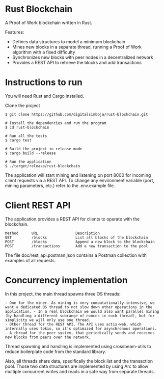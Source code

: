 # Rust Blockchain

A Proof of Work blockchain written in Rust.

Features:

- Defines data structures to model a minimum blockchain
- Mines new blocks in a separate thread, running a Proof of Work algorithm with a fixed difficulty
- Synchronizes new blocks with peer nodes in a decentralized network
- Provides a REST API to retrieve the blocks and add transactions

# Instructions to run

You will need Rust and Cargo installed.

Clone the project

```
$ git clone https://github.com/digitalsimboja/rust-blockchain.git

# Install the dependencies and run the program
$ cd rust-blockchain

# Run all the tests
$ cargo test

# Build the project in release mode
$ cargo build --release

# Run the application
$ ./target/release/rust-blockchain

```

The application will start mining and listening on port 8000 for incoming client requests via a REST API. To change any environment variable (port, mining parameters, etc.) refer to the .env.example file.

# Client REST API

The application provides a REST API for clients to operate with the blockchain.

```
Method 	    URL 	            Description
GET 	    /blocks 	        List all blocks of the blockchain
POST 	    /blocks 	        Append a new block to the blockchain
POST 	    /transactions 	    Add a new transaction to the pool

```

The file doc/rest_api.postman.json contains a Postman collection with examples of all requests.

# Concurrency implementation

In this project, the main thread spawns three OS threads:

    - One for the miner. As mining is very computationally-intensive, we want a dedicated OS thread to not slow down other operations in the application. - In a real blockchain we would also want parallel mining (by handling a different subrange of nonces in each thread), but for simplicity we will only use one thread.
    - Other thread for the REST API. The API uses actix-web, which internally uses tokio, so it's optimized for asynchronous operations.
    - A thread for the peer system, that periodically sends and receives new blocks from peers over the network.

Thread spawning and handling is implemented using crossbeam-utils to reduce boilerplate code from the standard library.

Also, all threads share data, specifically the block list and the transaction pool. Those two data structures are implemented by using Arc<Mutex> to allow multiple concurrent writes and reads in a safe way from separate threads.
